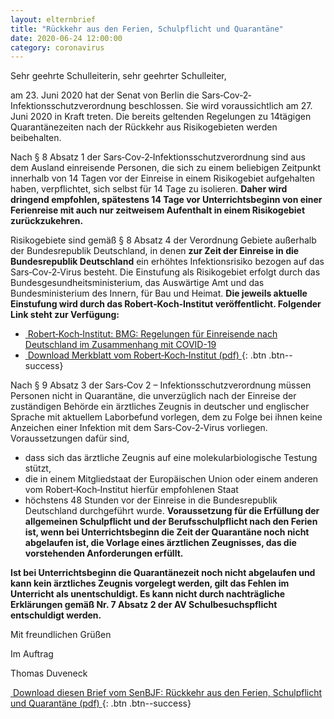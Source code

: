 ```yaml
---
layout: elternbrief
title: "Rückkehr aus den Ferien, Schulpflicht und Quarantäne"
date: 2020-06-24 12:00:00
category: coronavirus
---
```


Sehr geehrte Schulleiterin, sehr geehrter Schulleiter,

am 23. Juni 2020 hat der Senat von Berlin die Sars‐Cov‐2‐Infektionsschutzverordnung beschlossen. Sie
wird voraussichtlich am 27. Juni 2020 in Kraft treten. Die bereits geltenden Regelungen zu 14tägigen
Quarantänezeiten nach der Rückkehr aus Risikogebieten werden beibehalten.

Nach § 8 Absatz 1 der Sars‐Cov‐2‐Infektionsschutzverordnung sind aus dem Ausland einreisende
Personen, die sich zu einem beliebigen Zeitpunkt innerhalb von 14 Tagen vor der Einreise in einem
Risikogebiet aufgehalten haben, verpflichtet, sich selbst für 14 Tage zu isolieren. **Daher wird dringend
empfohlen, spätestens 14 Tage vor Unterrichtsbeginn von einer Ferienreise mit auch nur zeitweisem
Aufenthalt in einem Risikogebiet zurückzukehren.**

Risikogebiete sind gemäß § 8 Absatz 4 der Verordnung Gebiete außerhalb der Bundesrepublik
Deutschland, in denen **zur Zeit der Einreise in die Bundesrepublik Deutschland** ein erhöhtes
Infektionsrisiko bezogen auf das Sars‐Cov‐2‐Virus besteht. Die Einstufung als Risikogebiet erfolgt durch
das Bundesgesundheitsministerium, das Auswärtige Amt und das Bundesministerium des Innern, für
Bau und Heimat. **Die jeweils aktuelle Einstufung wird durch das Robert‐Koch‐Institut veröffentlicht.
Folgender Link steht zur Verfügung:**

* [<i class="fa fa-external-link">&nbsp;</i>Robert‐Koch‐Institut: BMG: Regelungen für Einreisende nach Deutschland im Zusammenhang mit COVID-19](https://www.rki.de/DE/Content/InfAZ/N/Neuartiges_Coronavirus/Transport/BMG_Merkblatt_Reisende_Tab.html)
* [<i class="fa fa-download">&nbsp;</i>Download Merkblatt vom Robert‐Koch‐Institut (pdf) ](https://www.rki.de/DE/Content/InfAZ/N/Neuartiges_Coronavirus/Transport/Merkblatt_BMG_15_06_2020.pdf?__blob=publicationFile){: .btn .btn--success}

Nach § 9 Absatz 3 der Sars‐Cov 2 – Infektionsschutzverordnung müssen Personen nicht in Quarantäne,
die unverzüglich nach der Einreise der zuständigen Behörde ein ärztliches Zeugnis in deutscher und
englischer Sprache mit aktuellem Laborbefund vorlegen, dem zu Folge bei ihnen keine Anzeichen einer
Infektion mit dem Sars‐Cov‐2‐Virus vorliegen. Voraussetzungen dafür sind,
* dass sich das ärztliche Zeugnis auf eine molekularbiologische Testung stützt,
* die in einem Mitgliedstaat der Europäischen Union oder einem anderen vom Robert‐Koch‐Institut hierfür empfohlenen
  Staat
* höchstens 48 Stunden vor der Einreise in die Bundesrepublik Deutschland durchgeführt wurde.
  **Voraussetzung für die Erfüllung der allgemeinen Schulpflicht und der Berufsschulpflicht nach
  den Ferien ist, wenn bei Unterrichtsbeginn die Zeit der Quarantäne noch nicht abgelaufen ist,
  die Vorlage eines ärztlichen Zeugnisses, das die vorstehenden Anforderungen erfüllt.**

**Ist bei Unterrichtsbeginn die Quarantänezeit noch nicht abgelaufen und kann kein ärztliches Zeugnis
vorgelegt werden, gilt das Fehlen im Unterricht als unentschuldigt. Es kann nicht durch nachträgliche
Erklärungen gemäß Nr. 7 Absatz 2 der AV Schulbesuchspflicht entschuldigt werden.**

Mit freundlichen Grüßen

Im Auftrag

Thomas Duveneck

[<i class="fa fa-download">&nbsp;</i>Download diesen Brief vom SenBJF: Rückkehr aus den Ferien, Schulpflicht und Quarantäne (pdf) ](/assets/files/corona/Rueckkehr_aus_Ferien_und-Quarantaene.pdf){: .btn .btn--success}
